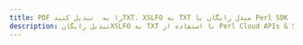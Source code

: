 ---title: PDF را به  تبدیل کنیدTXT، XSLFO به TXT مبدل رایگان یا Perl SDKdescription: تبدیل رایگانXSLFO به TXT با استفاده از Perl Cloud APIs & SDK همچنین اسناد PDF را در Cloud ایجاد، ویرایش و رندر کنید.---